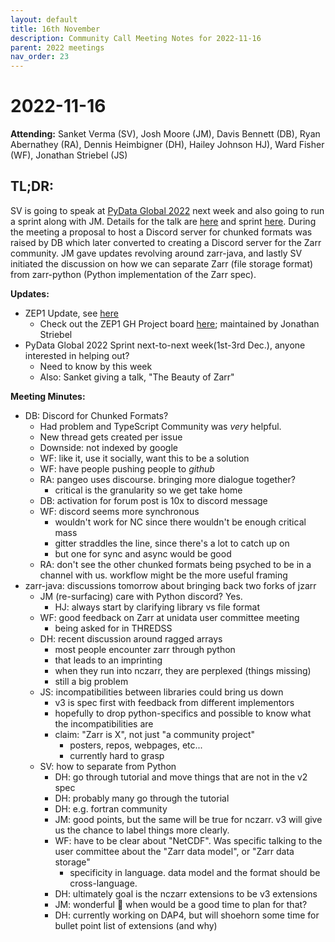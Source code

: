 ```yaml
---
layout: default
title: 16th November
description: Community Call Meeting Notes for 2022-11-16
parent: 2022 meetings
nav_order: 23
---
```


# 2022-11-16

**Attending:** Sanket Verma (SV), Josh Moore (JM), Davis Bennett (DB), Ryan Abernathey (RA), Dennis Heimbigner (DH), Hailey Johnson HJ), Ward Fisher (WF), Jonathan Striebel (JS)

## TL;DR: 

SV is going to speak at [PyData Global 2022](https://pydata.org/global2022/) next week and also going to run a sprint along with JM. Details for the talk are [here](https://global2022.pydata.org/cfp/talk/DQSXAX/) and sprint [here](https://pydata.org/global2022/sprints/#zarr). During the meeting a proposal to host a Discord server for chunked formats was raised by DB which later converted to creating a Discord server for the Zarr community. JM gave updates revolving around zarr-java, and lastly SV initiated the discussion on how we can separate Zarr (file storage format) from zarr-python (Python implementation of the Zarr spec).

**Updates:**

- ZEP1 Update, see [here](https://gitter.im/zarr-developers/community?at=6374fae6f9491f62c9b7ea61)
    - Check out the ZEP1 GH Project board [here](https://github.com/orgs/zarr-developers/projects/2/views/2); maintained by Jonathan Striebel
- PyData Global 2022 Sprint next-to-next week(1st-3rd  Dec.), anyone interested in helping out?
  - Need to know by this week
  - Also: Sanket giving a talk, "The Beauty of Zarr"
  
**Meeting Minutes:**

- DB: Discord for Chunked Formats?
  - Had problem and TypeScript Community was _very_ helpful.
  - New thread gets created per issue
  - Downside: not indexed by google
  - WF: like it, use it socially, want this to be a solution
  - WF: have people pushing people to _github_
  - RA: pangeo uses discourse. bringing more dialogue together?
    - critical is the granularity so we get take home 
  - DB: activation for forum post is 10x to discord message
  - WF: discord seems more synchronous
    - wouldn't work for NC since there wouldn't be enough critical mass
    - gitter straddles the line, since there's a lot to catch up on
    - but one for sync and async would be good
  - RA: don't see the other chunked formats being psyched to be in a channel with us. workflow might be the more useful framing
- zarr-java: discussions tomorrow about bringing back two forks of jzarr
  - JM (re-surfacing) care with Python discord? Yes.
    - HJ: always start by clarifying library vs file format
  - WF: good feedback on Zarr at unidata user committee meeting
    - being asked for in THREDSS
  - DH: recent discussion around ragged arrays
    - most people encounter zarr through python
    - that leads to an imprinting
    - when they run into nczarr, they are perplexed (things missing)
    - still a big problem
  - JS: incompatibilities between libraries could bring us down
    - v3 is spec first with feedback from different implementors
    - hopefully to drop python-specifics and possible to know what the incompatibilities are
    - claim: "Zarr is X", not just "a community project"
      - posters, repos, webpages, etc...
      - currently hard to grasp
  - SV: how to separate from Python
    - DH: go through tutorial and move things that are not in the v2 spec
    - DH: probably many go through the tutorial
    - DH: e.g. fortran community
    - JM: good points, but the same will be true for nczarr. v3 will give us the chance to label things more clearly.
    - WF: have to be clear about "NetCDF". Was specific talking to the user committee about the "Zarr data model", or "Zarr data storage"
      - specificity in language. data model and the format should be cross-language.
    - DH: ultimately goal is the nczarr extensions to be v3 extensions
    - JM: wonderful :tada: when would be a good time to plan for that?
    - DH: currently working on DAP4, but will shoehorn some time for bullet point list of extensions (and why)
